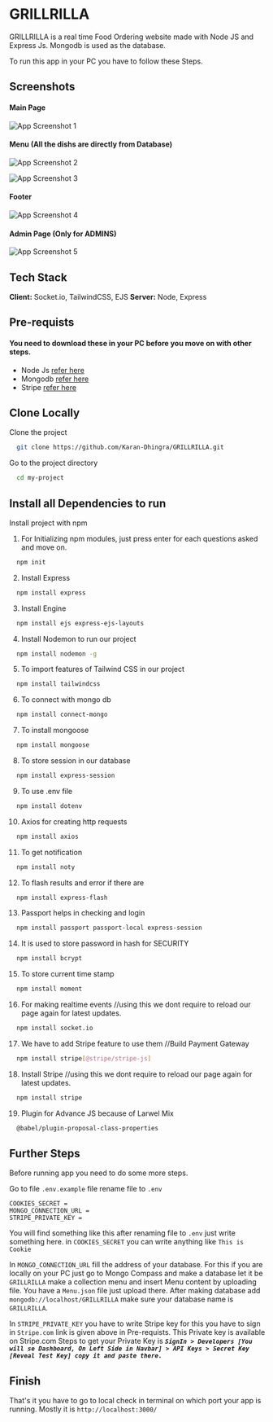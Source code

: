 # GRILLRILLA

GRILLRILLA is a real time Food Ordering website made with Node JS and Express Js.
Mongodb is used as the database.

To run this app in your PC you have to follow these Steps.

## Screenshots

#### Main Page

![App Screenshot 1](/public/img/screenshots/1.png?raw=true "Optional Title")

#### Menu (All the dishs are directly from Database)

![App Screenshot 2](/public/img/screenshots/2.png?raw=true "Optional Title")

![App Screenshot 3](/public/img/screenshots/3.png?raw=true "Optional Title")
#### Footer

![App Screenshot 4](/public/img/screenshots/4.png?raw=true "Optional Title")

#### Admin Page (Only for ADMINS)

![App Screenshot 5](/public/img/screenshots/5.png?raw=true "Optional Title")

## Tech Stack

**Client:** Socket.io, TailwindCSS, EJS
**Server:** Node, Express

## Pre-requists

#### You need to download these in your PC before you move on with other steps.

- Node Js [refer here](https://www.guru99.com/download-install-node-js.html)
- Mongodb [refer here](https://medium.com/@LondonAppBrewery/how-to-download-install-mongodb-on-windows-4ee4b3493514)
- Stripe [refer here](https://stripe.com/en-in)

## Clone Locally

Clone the project

```bash
  git clone https://github.com/Karan-Dhingra/GRILLRILLA.git
```

Go to the project directory

```bash
  cd my-project
```

## Install all Dependencies to run

Install project with npm

1. For Initializing npm modules, just press enter for each questions asked and move on.

```bash
  npm init
```

2. Install Express

```bash
  npm install express
```

3. Install Engine

```bash
  npm install ejs express-ejs-layouts
```

4. Install Nodemon to run our project

```bash
  npm install nodemon -g
```

5. To import features of Tailwind CSS in our project

```bash
  npm install tailwindcss
```

6. To connect with mongo db

```bash
  npm install connect-mongo
```

7. To install mongoose

```bash
  npm install mongoose
```

8. To store session in our database

```bash
  npm install express-session
```

9. To use .env file

```bash
  npm install dotenv
```

10. Axios for creating http requests

```bash
  npm install axios
```

11. To get notification

```bash
  npm install noty
```

12. To flash results and error if there are

```bash
  npm install express-flash
```

13. Passport helps in checking and login

```bash
  npm install passport passport-local express-session
```

14. It is used to store password in hash for SECURITY

```bash
  npm install bcrypt
```

15. To store current time stamp

```bash
  npm install moment
```

16. For making realtime events //using this we dont require to reload our page again for latest updates.

```bash
  npm install socket.io
```

17. We have to add Stripe feature to use them //Build Payment Gateway

```bash
  npm install stripe[@stripe/stripe-js]
```

18.  Install Stripe //using this we dont require to reload our page again for latest updates.

```bash
  npm install stripe
```

19.  Plugin for Advance JS because of Larwel Mix

```bash
  @babel/plugin-proposal-class-properties
```

## Further Steps

Before running app you need to do some more steps.

Go to file `.env.example` file rename file to `.env`

```
COOKIES_SECRET =
MONGO_CONNECTION_URL =
STRIPE_PRIVATE_KEY = 
```

You will find something like this after renaming file to `.env` just write something here.
in `COOKIES_SECRET` you can write anything like `This is Cookie`

In `MONGO_CONNECTION_URL` fill the address of your database. For this if you are
locally on your PC just go to Mongo Compass and make a database let it be `GRILLRILLA`
make a collection menu and insert Menu content by uploading file.
You have a `Menu.json` file just upload there.
After making database add `mongodb://localhost/GRILLRILLA` make sure your database name is `GRILLRILLA`.

In `STRIPE_PRIVATE_KEY` you have to write Stripe key for this you have to sign in `Stripe.com` link is given above in Pre-requists. This Private key is available on Stripe.com
Steps to get your Private Key is ***`SignIn > Developers [You will se Dashboard, On Left Side in Navbar] > API Keys > Secret Key [Reveal Test Key] copy it and paste there.`***

## Finish

That's it you have to go to local check in terminal on which port your app is
running. Mostly it is `http://localhost:3000/`
